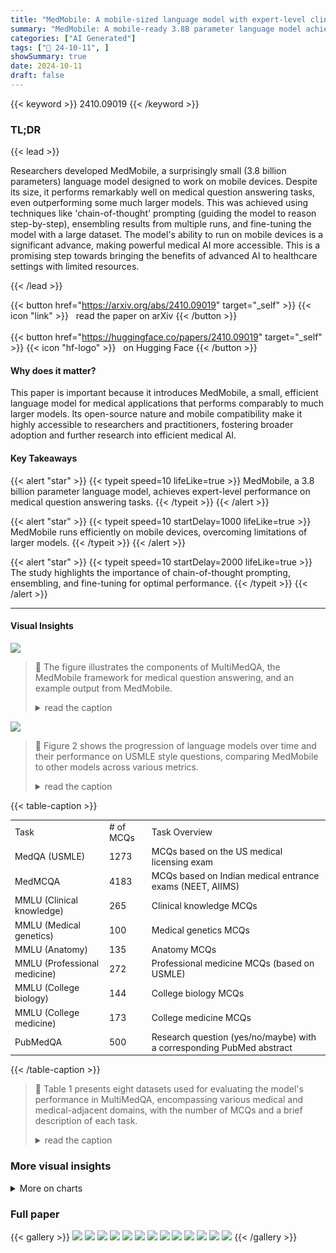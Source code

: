 ```yaml
---
title: "MedMobile: A mobile-sized language model with expert-level clinical capabilities"
summary: "MedMobile: A mobile-ready 3.8B parameter language model achieves expert-level clinical performance, surpassing USMLE benchmarks with unprecedented efficiency and accessibility."
categories: ["AI Generated"]
tags: ["🔖 24-10-11", ]
showSummary: true
date: 2024-10-11
draft: false
---
```


{{< keyword >}} 2410.09019 {{< /keyword >}}

### TL;DR


{{< lead >}}

Researchers developed MedMobile, a surprisingly small (3.8 billion parameters) language model designed to work on mobile devices.  Despite its size, it performs remarkably well on medical question answering tasks, even outperforming some much larger models. This was achieved using techniques like 'chain-of-thought' prompting (guiding the model to reason step-by-step), ensembling results from multiple runs, and fine-tuning the model with a large dataset.  The model's ability to run on mobile devices is a significant advance, making powerful medical AI more accessible.  This is a promising step towards bringing the benefits of advanced AI to healthcare settings with limited resources.

{{< /lead >}}


{{< button href="https://arxiv.org/abs/2410.09019" target="_self" >}}
{{< icon "link" >}} &nbsp; read the paper on arXiv
{{< /button >}}
<br><br>
{{< button href="https://huggingface.co/papers/2410.09019" target="_self" >}}
{{< icon "hf-logo" >}} &nbsp; on Hugging Face
{{< /button >}}

#### Why does it matter?
This paper is important because it introduces MedMobile, a small, efficient language model for medical applications that performs comparably to much larger models.  Its open-source nature and mobile compatibility make it highly accessible to researchers and practitioners, fostering broader adoption and further research into efficient medical AI.
#### Key Takeaways

{{< alert "star" >}}
{{< typeit speed=10 lifeLike=true >}} MedMobile, a 3.8 billion parameter language model, achieves expert-level performance on medical question answering tasks. {{< /typeit >}}
{{< /alert >}}

{{< alert "star" >}}
{{< typeit speed=10 startDelay=1000 lifeLike=true >}} MedMobile runs efficiently on mobile devices, overcoming limitations of larger models. {{< /typeit >}}
{{< /alert >}}

{{< alert "star" >}}
{{< typeit speed=10 startDelay=2000 lifeLike=true >}} The study highlights the importance of chain-of-thought prompting, ensembling, and fine-tuning for optimal performance. {{< /typeit >}}
{{< /alert >}}

------
#### Visual Insights



![](https://ai-paper-reviewer.com/2410.09019/figures_3_0.png)

> 🔼 The figure illustrates the components of MultiMedQA, the MedMobile framework for medical question answering, and an example output from MedMobile.
> <details>
> <summary>read the caption</summary>
> Figure 1. Overview of MedMobile. Panel A) shows components of MultiMedQA [12], the evaluation tasks descriptions, and the number of questions in each data test set. MultiMedQA is a collection of 8 different datasets encompassing the medical domain. In tasks such as the MMLU, we test the model on its ability to perform complex reasoning tasks across medical and medical-adjacent domains. PubMedQA tests a model's ability to perform reasoned conclusions based on research-grade text. Finally, MedQA (USMLE) and MedMCQA evaluates the model on its ability to answer standardized medical questions necessary to be a licensed physician. In Panel B), we present a framework of medical Q&A evaluation and model building. MultiMedQA is used to evaluate a fine-tuned phi-3-mini model, MedMobile, and is optimized in its prompting using automatic differentiation with GPT-4 as described in TextGrad [15]. Responses are then filtered via an ensemble approach, where the most common answer is selected as the model's final answer. We also fine-tune our model on synthetic and manually medical questions, annotated with CoT by GPT-4. Panel C) exhibits a sample MedQA
> </details>





![](https://ai-paper-reviewer.com/2410.09019/charts_4_0.png)

> 🔼 Figure 2 shows the progression of language models over time and their performance on USMLE style questions, comparing MedMobile to other models across various metrics.
> <details>
> <summary>read the caption</summary>
> Figure 2. Overview of language models and their performance on USMLE-style questions, contextualized over time. Panel A) shows the progession of smallest language model that is able to pass the USMLE, based on the MedQA. Panel B) displays MedMobile (red) compared to Llama-3 Ultra-Medical 8B (purple), and a baseline phi-3-mini (green) model on the entire MultiMedQA. MedMobile achieves almost identical or superior performance across the entirety of the MultiMedQA compared to the SOTA of <10B parameter language models (UltraMedical 8B), with a fraction of the parameters. Panel C) presents the relative accuracy of MedMobile to other language models on the MedQA. Current models range vastly in parameter size; with closed-source models such as Med-Palm 2 requiring
> </details>





{{< table-caption >}}
<table id='2' style='font-size:14px'><tr><td>Task</td><td># of MCQs</td><td>Task Overview</td></tr><tr><td>MedQA (USMLE)</td><td>1273</td><td>MCQs based on the US medical licensing exam</td></tr><tr><td>MedMCQA</td><td>4183</td><td>MCQs based on Indian medical entrance exams (NEET, AIIMS)</td></tr><tr><td>MMLU (Clinical knowledge)</td><td>265</td><td>Clinical knowledge MCQs</td></tr><tr><td>MMLU (Medical genetics)</td><td>100</td><td>Medical genetics MCQs</td></tr><tr><td>MMLU (Anatomy)</td><td>135</td><td>Anatomy MCQs</td></tr><tr><td>MMLU (Professional medicine)</td><td>272</td><td>Professional medicine MCQs (based on USMLE)</td></tr><tr><td>MMLU (College biology)</td><td>144</td><td>College biology MCQs</td></tr><tr><td>MMLU (College medicine)</td><td>173</td><td>College medicine MCQs</td></tr><tr><td>PubMedQA</td><td>500</td><td>Research question (yes/no/maybe) with a corresponding PubMed abstract</td></tr></table>{{< /table-caption >}}

> 🔼 Table 1 presents eight datasets used for evaluating the model's performance in MultiMedQA, encompassing various medical and medical-adjacent domains, with the number of MCQs and a brief description of each task.
> <details>
> <summary>read the caption</summary>
> Table 1. Multiple-choice question (MCQ) evaluation datasets part of the MultiMedQA.
> </details>



### More visual insights



<details>
<summary>More on charts
</summary>


![](https://ai-paper-reviewer.com/2410.09019/charts_11_0.png)

> 🔼 Supplemental Figure 1 compares the number of output tokens generated by two language models (a baseline model and a fine-tuned model) against their accuracy on the MedQA question set, highlighting the impact of model size and fine-tuning on performance.
> <details>
> <summary>read the caption</summary>
> Supplemental Figure 1. Comparison of number of output tokens in a response and accuracy on MedQA questions. Each question of the MedQA test set is represented 5x in this figure due to the ensemble performed. Some questions are not included in the plots (<20) as model response exceeded maximum generation output and an accuracy could not be evaluated. Top panel is a CoT enhanced baseline phi-3-mini model, whereas the bottom panel is our fine-tuned model, MedMobile.
> </details>


![](https://ai-paper-reviewer.com/2410.09019/charts_12_0.png)

> 🔼 Supplemental Figure 1 shows the relationship between the number of output tokens generated by two different language models (a baseline phi-3-mini model and the fine-tuned MedMobile model) and their accuracy on the MedQA questions.
> <details>
> <summary>read the caption</summary>
> Supplemental Figure 1. Comparison of number of output tokens in a response and accuracy on MedQA questions. Each question of the MedQA test set is represented 5x in this figure due to the ensemble performed. Some questions are not included in the plots (<20) as model response exceeded maximum generation output and an accuracy could not be evaluated. Top panel is a CoT enhanced baseline phi-3-mini model, whereas the bottom panel is our fine-tuned model, MedMobile.
> </details>


![](https://ai-paper-reviewer.com/2410.09019/charts_12_1.png)

> 🔼 Supplemental Figure 2 shows the relationship between the number of input tokens in a response and the accuracy of the model (MedMobile) on the MedQA questions.
> <details>
> <summary>read the caption</summary>
> Supplemental Figure 2. Comparison of number of input tokens in a response and accuracy on MedQA questions. Each question of the MedQA test set is represented 5x in this figure due to the ensemble performed. Some questions are not included in the plots (<20) as model response exceeded maximum generation output and an accuracy could not be evaluated. Top panel is a CoT enhanced baseline phi-3-mini model, whereas the bottom panel is our trained model, MedMobile.
> </details>


![](https://ai-paper-reviewer.com/2410.09019/charts_13_0.png)

> 🔼 Supplemental Figure 3 shows the effect of k-shot prompting and various retrieval methods on the accuracy of the MedMobile model on the MedQA dataset.
> <details>
> <summary>read the caption</summary>
> Supplemental Figure 3. Panel A) depicts the accuracy of MedMobile on the MedQA relative to the number of k-shot prompting (i.e., number of examples given to the model alongside the evaluation question). Panel B) shows different forms of retrieval for RAG and their resultant effects on the accuracy of MedMobile on the MedQA dataset. To conduct RAG based on vector embeddings, we compute cosine similarity based on MedCPT vectors generation between the question and paragraphs in the textbook. RAG built on BM-25 is developed through the lucine implementation, and selects the paragraph with the highest score for a particular question. While all forms of RAG achieve sub-optimal results, we note that BM-25 seemed to affect the model least negatively with the addition of context. The source of information for these evaluations is from Harrison’s Principles of Internal Medicine, 21e [28].
> </details>


![](https://ai-paper-reviewer.com/2410.09019/charts_13_1.png)

> 🔼 Supplemental Figure 3 shows the impact of different retrieval augmented generation (RAG) methods and k-shot prompting on MedMobile's performance on the MedQA dataset.
> <details>
> <summary>read the caption</summary>
> Supplemental Figure 3. Panel A) depicts the accuracy of MedMobile on the MedQA relative to the number of k-shot prompting (i.e., number of examples given to the model alongside the evaluation question). Panel B) shows different forms of retrieval for RAG and their resultant effects on the accuracy of MedMobile on the MedQA dataset. To conduct RAG based on vector embeddings, we compute cosine similarity based on MedCPT vectors generation between the question and paragraphs in the textbook. RAG built on BM-25 is developed through the lucine implementation, and selects the paragraph with the highest score for a particular question. While all forms of RAG achieve sub-optimal results, we note that BM25 seemed to affect the model least negatively with the addition of context. The source of information for these evaluations is from Harrison's Principles of Internal Medicine, 21e [28].
> </details>


</details>



### Full paper

{{< gallery >}}
<img src="https://ai-paper-reviewer.com/2410.09019/1.png" class="grid-w50 md:grid-w33 xl:grid-w25" />
<img src="https://ai-paper-reviewer.com/2410.09019/2.png" class="grid-w50 md:grid-w33 xl:grid-w25" />
<img src="https://ai-paper-reviewer.com/2410.09019/3.png" class="grid-w50 md:grid-w33 xl:grid-w25" />
<img src="https://ai-paper-reviewer.com/2410.09019/4.png" class="grid-w50 md:grid-w33 xl:grid-w25" />
<img src="https://ai-paper-reviewer.com/2410.09019/5.png" class="grid-w50 md:grid-w33 xl:grid-w25" />
<img src="https://ai-paper-reviewer.com/2410.09019/6.png" class="grid-w50 md:grid-w33 xl:grid-w25" />
<img src="https://ai-paper-reviewer.com/2410.09019/7.png" class="grid-w50 md:grid-w33 xl:grid-w25" />
<img src="https://ai-paper-reviewer.com/2410.09019/8.png" class="grid-w50 md:grid-w33 xl:grid-w25" />
<img src="https://ai-paper-reviewer.com/2410.09019/9.png" class="grid-w50 md:grid-w33 xl:grid-w25" />
<img src="https://ai-paper-reviewer.com/2410.09019/10.png" class="grid-w50 md:grid-w33 xl:grid-w25" />
<img src="https://ai-paper-reviewer.com/2410.09019/11.png" class="grid-w50 md:grid-w33 xl:grid-w25" />
<img src="https://ai-paper-reviewer.com/2410.09019/12.png" class="grid-w50 md:grid-w33 xl:grid-w25" />
<img src="https://ai-paper-reviewer.com/2410.09019/13.png" class="grid-w50 md:grid-w33 xl:grid-w25" />
{{< /gallery >}}